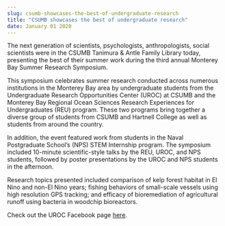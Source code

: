 ```yaml
---
slug: csumb-showcases-the-best-of-undergraduate-research
title: "CSUMB showcases the best of undergraduate research"
date: January 01 2020
---
```


 
<p>
  The next generation of scientists, psychologists, anthropologists, social
  scientists were in the CSUMB Tanimura &amp; Antle Family Library today,
  presenting the best of their summer work during the third annual Monterey Bay
  Summer Research Symposium.
</p>
<p>
  This symposium celebrates summer research conducted across numerous
  institutions in the Monterey Bay area by undergraduate students from the
  Undergraduate Research Opportunities Center &#40;UROC&#41; at CSUMB and the
  Monterey Bay Regional Ocean Sciences Research Experiences for Undergraduates
  &#40;REU&#41; program. These two programs bring together a diverse group of
  students from CSUMB and Hartnell College as well as students from around the
  country.
</p>
<p>
  In addition, the event featured work from students in the Naval Postgraduate
  School’s &#40;NPS&#41; STEM Internship program. The symposium included
  10&#45;minute scientific&#45;style talks by the REU, UROC, and NPS students,
  followed by poster presentations by the UROC and NPS students in the
  afternoon.
</p>
<p>
  Research topics presented included comparison of kelp forest habitat in El
  Nino and non&#45;El Nino years; fishing behaviors of small&#45;scale vessels
  using high resolution GPS tracking; and efficacy of bioremediation of
  agricultural runoff using bacteria in woodchip bioreactors.
</p>
<p>
  Check out the UROC Facebook page
  <a href="https://www.facebook.com/uroc.csumb/?fref=ts">here</a>.
</p>
 
